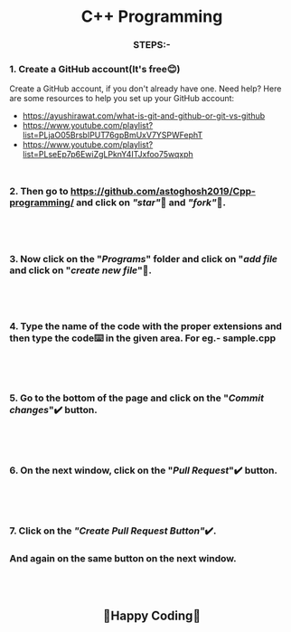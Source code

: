 <h1 align="center"> C++ Programming </h1>


### <div align="center">STEPS:-</div>

  ### 1. Create a GitHub account(It's free😊)
  Create a GitHub account, if you don't already have one. Need help? Here are some resources to help you set up your GitHub account:

- https://ayushirawat.com/what-is-git-and-github-or-git-vs-github
- https://www.youtube.com/playlist?list=PLjaO05BrsbIPUT76gpBmUxV7YSPWFephT
- https://www.youtube.com/playlist?list=PLseEp7p6EwiZgLPknY4ITJxfoo75wqxph
<br></br>
##
 
  ### 2. Then go to https://github.com/astoghosh2019/Cpp-programming/ and click on *"star"*🌟 and *"fork"*🍴.
  
<br></br>
##
  ### 3. Now click on the "*Programs*" folder  and click on "*add file* and click on "*create new file*"📁.
  
<br></br>
##
  ### 4. Type the name of the code with the proper extensions and then type the code⌨️ in the given area. For eg.- sample.cpp
  <br></br>
##
  ### 5. Go to the bottom of the page and click on the "*Commit changes*"✔️ button.
  <br></br>

##
  ### 6. On the next window, click on the "*Pull Request*"✔️ button.
  
  <br></br>

##
  ### 7. Click on the *"Create Pull Request Button"*✔️.
  
  ### And again on the same button on the next window.
  
<br></br>





## <div align="center">🤞Happy Coding🤞</div>
